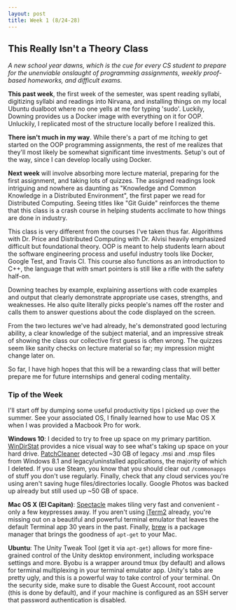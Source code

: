 ```yaml
---
layout: post
title: Week 1 (8/24-28)
---
```


This Really Isn't a Theory Class
--------------------------------
*A new school year dawns, which is the cue for every CS student to prepare for the unenviable onslaught of programming assignments, weekly proof-based homeworks, and difficult exams.*

**This past week**, the first week of the semester, was spent reading syllabi, digitizing syllabi and readings into Nirvana, and installing things on my local Ubuntu dualboot where no one yells at me for typing 'sudo'. 
Luckily, Downing provides us a Docker image with everything on it for OOP. Unluckily, I replicated most of the structure locally before I realized this. 

**There isn't much in my way**. While there's a part of me itching to get started on the OOP programming assignments, the rest of me realizes that they'll most likely be somewhat significant time investments. 
Setup's out of the way, since I can develop locally using Docker.  

**Next week** will involve absorbing more lecture material, preparing for the first assignment, and taking lots of quizzes.
The assigned readings look intriguing and nowhere as daunting as "Knowledge and Common Knowledge in a Distributed Environment", the first paper we read for Distributed Computing. 
Seeing titles like "Git Guide" reinforces the theme that this class is a crash course in helping students acclimate to how things are done in industry.

This class is very different from the courses I've taken thus far. Algorithms with Dr. Price and Distributed Computing with Dr. Alvisi heavily emphasized difficult but foundational theory. 
OOP is meant to help students learn about the software engineering process and useful industry tools like Docker, Google Test, and Travis CI.
This course also functions as an introduction to C++, the language that *with* smart pointers is still like a rifle with the safety half-on. 

Downing teaches by example, explaining assertions with code examples and output that clearly demonstrate appropriate use cases, strengths, and weaknesses. 
He also quite literally picks people's names off the roster and calls them to answer questions about the code displayed on the screen.

From the two lectures we've had already, he's demonstrated good lecturing ability, a clear knowledge of the subject material, and an impressive streak of showing the class our collective first guess is often wrong. The quizzes seem like sanity checks on lecture material so far; my impression might change later on.

So far, I have high hopes that this will be a rewarding class that will better prepare me for future internships and general coding mentality.

### Tip of the Week
I'll start off by dumping some useful productivity tips I picked up over the summer. See your associated OS, I finally learned how to use Mac OS X when I was provided a Macbook Pro for work.

**Windows 10**: I decided to try to free up space on my primary partition. [WinDirStat](https://windirstat.info/) provides a nice visual way to see what's taking up space on your hard drive. [PatchCleaner](http://www.homedev.com.au/free/patchcleaner) detected ~30 GB of legacy .msi and .msp files from Windows 8.1 and legacy/uninstalled applications, the majority of which I deleted. If you use Steam, you know that you should clear out `/commonapps` of stuff you don't use regularly. Finally, check that any cloud services you're using aren't saving huge files/directories locally. Google Photos was backed up already but still used up ~50 GB of space. 

**Mac OS X (El Capitan)**: [Spectacle](https://www.spectacleapp.com/) makes tiling very fast and convenient - only a few keypresses away. If you aren't using [iTerm2](https://www.iterm2.com/version3.html) already, you're missing out on a beautiful and powerful terminal emulator that leaves the default Terminal app 30 years in the past. Finally, [brew](http://brew.sh/) is a package manager that brings the goodness of `apt-get` to your Mac. 

**Ubuntu**: The Unity Tweak Tool (get it via `apt-get`) allows for more fine-grained control of the Unity desktop environment, including workspace settings and more. Byobu is a wrapper around tmux (by default) and allows for terminal multiplexing in your terminal emulator app. Unity's tabs are pretty ugly, and this is a powerful way to take control of your terminal. On the security side, make sure to disable the Guest Account, root account (this is done by default), and if your machine is configured as an SSH server that password authentication is disabled.
